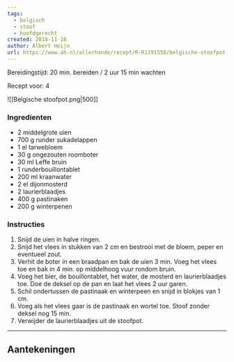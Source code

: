 ```yaml
---
tags:
  - belgisch
  - stoof
  - hoofdgerecht
created: 2018-11-16
author: Albert Heijn
url: https://www.ah.nl/allerhande/recept/R-R1191558/belgische-stoofpot-met-bruin-bier-wortel-en-pastinaak
---
```

Bereidingstijd: 20 min. bereiden / 2 uur 15 min wachten

Recept voor: 4

![[Belgische stoofpot.png|500]]

### Ingredienten

- 2 middelgrote uien
- 700 g runder sukadelappen
- 1 el tarwebloem
- 30 g ongezouten roomboter
- 30 ml Leffe bruin
- 1 runderbouillontablet
- 200 ml kraanwater
- 2 el dijonmosterd
- 2 laurierblaadjes
- 400 g pastinaken
- 200 g winterpenen

### Instructies

1. Snijd de uien in halve ringen.
2. Snijd het vlees in stukken van 2 cm en bestrooi met de bloem, peper en eventueel zout.
3. Verhit de boter in een braadpan en bak de uien 3 min. Voeg het vlees toe en bak in 4 min. op middelhoog vuur rondom bruin.
4. Voeg het bier, de bouillontablet, het water, de mosterd en laurierblaadjes toe. Doe de deksel op de pan en laat het vlees 2 uur garen.
5. Schil ondertussen de pastinaak en winterpeen en snijd in blokjes van 1 cm.
6. Voeg als het vlees gaar is de pastinaak en wortel toe. Stoof zonder deksel nog 15 min.
7. Verwijder de laurierblaadjes uit de stoofpot. 

-----

## Aantekeningen
